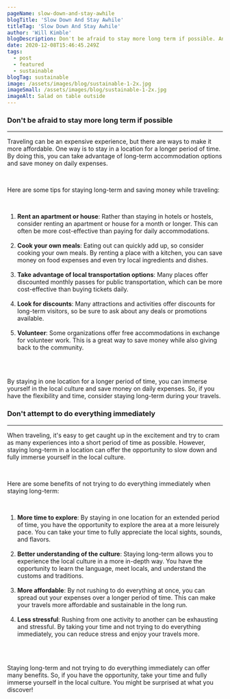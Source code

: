 ```yaml
---
pageName: slow-down-and-stay-awhile
blogTitle: 'Slow Down And Stay Awhile'
titleTag: 'Slow Down And Stay Awhile'
author: 'Will Kimble'
blogDescription: Don't be afraid to stay more long term if possible. And don't attempt to do everything immediately.
date: 2020-12-08T15:46:45.249Z
tags:
  - post
  - featured
  - sustainable
blogTag: sustainable
image: /assets/images/blog/sustainable-1-2x.jpg
imageSmall: /assets/images/blog/sustainable-1-2x.jpg
imageAlt: Salad on table outside
---
```


<h3 class="blog-post__sub-heading revealFade">Don't be afraid to stay more long term if possible</h3>
<hr class="blog-post__divider revealFade">
<div class="blog-post__description revealFade">
    <p>Traveling can be an expensive experience, but there are ways to make it more affordable. One way is to stay in a location for a longer period of time. By doing this, you can take advantage of long-term accommodation options and save money on daily expenses.
    </p><br>
    <p>Here are some tips for staying long-term and saving money while traveling:
    </p><br>
    <ol>
        <li><b>Rent an apartment or house</b>: Rather than staying in hotels or hostels, consider renting an apartment or house for a month or longer. This can often be more cost-effective than paying for daily accommodations. </li><br>
        <li><b>Cook your own meals</b>: Eating out can quickly add up, so consider cooking your own meals. By renting a place with a kitchen, you can save money on food expenses and even try local ingredients and dishes.</li><br>
        <li><b>Take advantage of local transportation options</b>: Many places offer discounted monthly passes for public transportation, which can be more cost-effective than buying tickets daily.</li><br>
        <li><b>Look for discounts</b>: Many attractions and activities offer discounts for long-term visitors, so be sure to ask about any deals or promotions available.</li><br>
        <li><b>Volunteer</b>: Some organizations offer free accommodations in exchange for volunteer work. This is a great way to save money while also giving back to the community.</li><br>
    </ol><br>
    <p>By staying in one location for a longer period of time, you can immerse yourself in the local culture and save money on daily expenses. So, if you have the flexibility and time, consider staying long-term during your travels.
    </p>
</div>
<h3 class="blog-post__sub-heading revealFade">Don't attempt to do everything immediately</h3>
<hr class="blog-post__divider revealFade">
<div class="blog-post__description revealFade">
    <p>When traveling, it's easy to get caught up in the excitement and try to cram as many experiences into a short period of time as possible. However, staying long-term in a location can offer the opportunity to slow down and fully immerse yourself in the local culture.
    </p><br>
    <p>Here are some benefits of not trying to do everything immediately when staying long-term:
    </p><br>
    <ol>
        <li><b>More time to explore</b>: By staying in one location for an extended period of time, you have the opportunity to explore the area at a more leisurely pace. You can take your time to fully appreciate the local sights, sounds, and flavors.</li><br>
        <li><b>Better understanding of the culture</b>: Staying long-term allows you to experience the local culture in a more in-depth way. You have the opportunity to learn the language, meet locals, and understand the customs and traditions.</li><br>
        <li><b>More affordable</b>: By not rushing to do everything at once, you can spread out your expenses over a longer period of time. This can make your travels more affordable and sustainable in the long run.</li><br>
        <li><b>Less stressful</b>: Rushing from one activity to another can be exhausting and stressful. By taking your time and not trying to do everything immediately, you can reduce stress and enjoy your travels more.</li><br>
    </ol><br>
    <p>Staying long-term and not trying to do everything immediately can offer many benefits. So, if you have the opportunity, take your time and fully immerse yourself in the local culture. You might be surprised at what you discover!
    </p>
</div>

